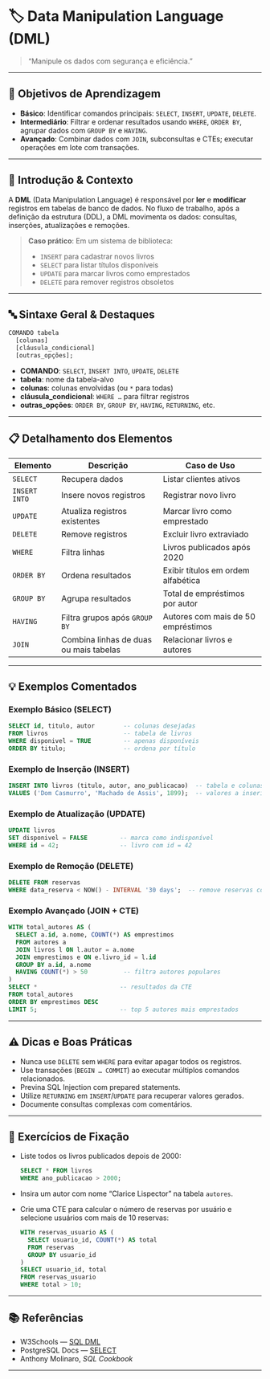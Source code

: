 <!-- ===============================
     🏷️ Data Manipulation Language (DML)
     =============================== -->

# 🏷️ Data Manipulation Language (DML)

> “Manipule os dados com segurança e eficiência.”

---

## 🎯 Objetivos de Aprendizagem

- **Básico**: Identificar comandos principais: `SELECT`, `INSERT`, `UPDATE`, `DELETE`.
- **Intermediário**: Filtrar e ordenar resultados usando `WHERE`, `ORDER BY`, agrupar dados com `GROUP BY` e `HAVING`.
- **Avançado**: Combinar dados com `JOIN`, subconsultas e CTEs; executar operações em lote com transações.

---

## 📖 Introdução & Contexto

A **DML** (Data Manipulation Language) é responsável por **ler** e **modificar** registros em tabelas de banco de dados. No fluxo de trabalho, após a definição da estrutura (DDL), a DML movimenta os dados: consultas, inserções, atualizações e remoções.

> **Caso prático**:
> Em um sistema de biblioteca:
>
> - `INSERT` para cadastrar novos livros
> - `SELECT` para listar títulos disponíveis
> - `UPDATE` para marcar livros como emprestados
> - `DELETE` para remover registros obsoletos

---

## 🔤 Sintaxe Geral & Destaques

```sql
COMANDO tabela
  [colunas]
  [cláusula_condicional]
  [outras_opções];
```

- **COMANDO**: `SELECT`, `INSERT INTO`, `UPDATE`, `DELETE`
- **tabela**: nome da tabela-alvo
- **colunas**: colunas envolvidas (ou `*` para todas)
- **cláusula_condicional**: `WHERE …` para filtrar registros
- **outras_opções**: `ORDER BY`, `GROUP BY`, `HAVING`, `RETURNING`, etc.

---

## 📋 Detalhamento dos Elementos

| Elemento      | Descrição                              | Caso de Uso                        |
| ------------- | -------------------------------------- | ---------------------------------- |
| `SELECT`      | Recupera dados                         | Listar clientes ativos             |
| `INSERT INTO` | Insere novos registros                 | Registrar novo livro               |
| `UPDATE`      | Atualiza registros existentes          | Marcar livro como emprestado       |
| `DELETE`      | Remove registros                       | Excluir livro extraviado           |
| `WHERE`       | Filtra linhas                          | Livros publicados após 2020        |
| `ORDER BY`    | Ordena resultados                      | Exibir títulos em ordem alfabética |
| `GROUP BY`    | Agrupa resultados                      | Total de empréstimos por autor     |
| `HAVING`      | Filtra grupos após `GROUP BY`          | Autores com mais de 50 empréstimos |
| `JOIN`        | Combina linhas de duas ou mais tabelas | Relacionar livros e autores        |

---

## 💡 Exemplos Comentados

### Exemplo Básico (SELECT)

```sql
SELECT id, titulo, autor        -- colunas desejadas
FROM livros                     -- tabela de livros
WHERE disponivel = TRUE         -- apenas disponíveis
ORDER BY titulo;                -- ordena por título
```

### Exemplo de Inserção (INSERT)

```sql
INSERT INTO livros (titulo, autor, ano_publicacao)  -- tabela e colunas
VALUES ('Dom Casmurro', 'Machado de Assis', 1899);  -- valores a inserir
```

### Exemplo de Atualização (UPDATE)

```sql
UPDATE livros
SET disponivel = FALSE         -- marca como indisponível
WHERE id = 42;                 -- livro com id = 42
```

### Exemplo de Remoção (DELETE)

```sql
DELETE FROM reservas
WHERE data_reserva < NOW() - INTERVAL '30 days';  -- remove reservas com mais de 30 dias
```

### Exemplo Avançado (JOIN + CTE)

```sql
WITH total_autores AS (
  SELECT a.id, a.nome, COUNT(*) AS emprestimos
  FROM autores a
  JOIN livros l ON l.autor = a.nome
  JOIN emprestimos e ON e.livro_id = l.id
  GROUP BY a.id, a.nome
  HAVING COUNT(*) > 50          -- filtra autores populares
)
SELECT *                       -- resultados da CTE
FROM total_autores
ORDER BY emprestimos DESC
LIMIT 5;                       -- top 5 autores mais emprestados
```

---

## ⚠️ Dicas e Boas Práticas

- Nunca use `DELETE` sem `WHERE` para evitar apagar todos os registros.
- Use transações (`BEGIN … COMMIT`) ao executar múltiplos comandos relacionados.
- Previna SQL Injection com prepared statements.
- Utilize `RETURNING` em `INSERT`/`UPDATE` para recuperar valores gerados.
- Documente consultas complexas com comentários.

---

## 🧩 Exercícios de Fixação

- Liste todos os livros publicados depois de 2000:

  ```sql
  SELECT * FROM livros
  WHERE ano_publicacao > 2000;
  ```

- Insira um autor com nome “Clarice Lispector” na tabela `autores`.

- Crie uma CTE para calcular o número de reservas por usuário e selecione usuários com mais de 10 reservas:

  ```sql
  WITH reservas_usuario AS (
    SELECT usuario_id, COUNT(*) AS total
    FROM reservas
    GROUP BY usuario_id
  )
  SELECT usuario_id, total
  FROM reservas_usuario
  WHERE total > 10;
  ```

---

## 📚 Referências

- W3Schools — [SQL DML](https://www.w3schools.com/sql/sql_ref_dml.asp)
- PostgreSQL Docs — [SELECT](https://www.postgresql.org/docs/current/sql-select.html)
- Anthony Molinaro, _SQL Cookbook_

---
